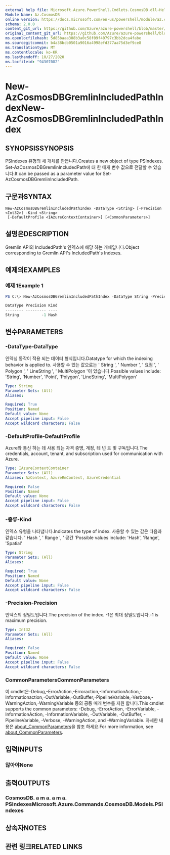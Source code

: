 ```yaml
---
external help file: Microsoft.Azure.PowerShell.Cmdlets.CosmosDB.dll-Help.xml
Module Name: Az.CosmosDB
online version: https://docs.microsoft.com/en-us/powershell/module/az.cosmosdb/new-azcosmosdbgremlinincludedpathindex
schema: 2.0.0
content_git_url: https://github.com/Azure/azure-powershell/blob/master/src/CosmosDB/CosmosDB/help/New-AzCosmosDBGremlinIncludedPathIndex.md
original_content_git_url: https://github.com/Azure/azure-powershell/blob/master/src/CosmosDB/CosmosDB/help/New-AzCosmosDBGremlinIncludedPathIndex.md
ms.openlocfilehash: 5d85baaa308b3a0c58f09f40797c3bb2dca4fabe
ms.sourcegitcommit: b4a38bcb0501a9016a4998efd377aa75d3ef9ce8
ms.translationtype: MT
ms.contentlocale: ko-KR
ms.lasthandoff: 10/27/2020
ms.locfileid: "94307082"
---
```

# <span data-ttu-id="966cb-101">New-AzCosmosDBGremlinIncludedPathIndex</span><span class="sxs-lookup"><span data-stu-id="966cb-101">New-AzCosmosDBGremlinIncludedPathIndex</span></span>

## <span data-ttu-id="966cb-102">SYNOPSIS</span><span class="sxs-lookup"><span data-stu-id="966cb-102">SYNOPSIS</span></span>
<span data-ttu-id="966cb-103">PSIndexes 유형의 새 개체를 만듭니다.</span><span class="sxs-lookup"><span data-stu-id="966cb-103">Creates a new object of type PSIndexes.</span></span> <span data-ttu-id="966cb-104">Set-AzCosmosDBGremlinIncludedPath에 대 한 매개 변수 값으로 전달할 수 있습니다.</span><span class="sxs-lookup"><span data-stu-id="966cb-104">It can be passed as a parameter value for Set-AzCosmosDBGremlinIncludedPath.</span></span>

## <span data-ttu-id="966cb-105">구문과</span><span class="sxs-lookup"><span data-stu-id="966cb-105">SYNTAX</span></span>

```
New-AzCosmosDBGremlinIncludedPathIndex -DataType <String> [-Precision <Int32>] -Kind <String>
 [-DefaultProfile <IAzureContextContainer>] [<CommonParameters>]
```

## <span data-ttu-id="966cb-106">설명은</span><span class="sxs-lookup"><span data-stu-id="966cb-106">DESCRIPTION</span></span>
<span data-ttu-id="966cb-107">Gremlin API의 IncludedPath's 인덱스에 해당 하는 개체입니다.</span><span class="sxs-lookup"><span data-stu-id="966cb-107">Object corresponding to Gremlin API's IncludedPath's Indexes.</span></span>

## <span data-ttu-id="966cb-108">예제의</span><span class="sxs-lookup"><span data-stu-id="966cb-108">EXAMPLES</span></span>

### <span data-ttu-id="966cb-109">예제 1</span><span class="sxs-lookup"><span data-stu-id="966cb-109">Example 1</span></span>
```powershell
PS C:\> New-AzCosmosDBGremlinIncludedPathIndex -DataType String -Precision -1 -Kind Hash

DataType Precision Kind
-------- --------- ----
String          -1 Hash
```

## <span data-ttu-id="966cb-110">변수</span><span class="sxs-lookup"><span data-stu-id="966cb-110">PARAMETERS</span></span>

### <span data-ttu-id="966cb-111">-DataType</span><span class="sxs-lookup"><span data-stu-id="966cb-111">-DataType</span></span>
<span data-ttu-id="966cb-112">인덱싱 동작이 적용 되는 데이터 형식입니다.</span><span class="sxs-lookup"><span data-stu-id="966cb-112">Datatype for which the indexing behavior is applied to.</span></span>
<span data-ttu-id="966cb-113">사용할 수 있는 값으로는 ' String ', ' Number ', ' 요점 ', ' Polygon ', ' LineString ', ' MultiPolygon '이 있습니다.</span><span class="sxs-lookup"><span data-stu-id="966cb-113">Possible values include: 'String', 'Number', 'Point', 'Polygon', 'LineString', 'MultiPolygon'</span></span>

```yaml
Type: String
Parameter Sets: (All)
Aliases:

Required: True
Position: Named
Default value: None
Accept pipeline input: False
Accept wildcard characters: False
```

### <span data-ttu-id="966cb-114">-DefaultProfile</span><span class="sxs-lookup"><span data-stu-id="966cb-114">-DefaultProfile</span></span>
<span data-ttu-id="966cb-115">Azure와 통신 하는 데 사용 되는 자격 증명, 계정, 테 넌 트 및 구독입니다.</span><span class="sxs-lookup"><span data-stu-id="966cb-115">The credentials, account, tenant, and subscription used for communication with Azure.</span></span>

```yaml
Type: IAzureContextContainer
Parameter Sets: (All)
Aliases: AzContext, AzureRmContext, AzureCredential

Required: False
Position: Named
Default value: None
Accept pipeline input: False
Accept wildcard characters: False
```

### <span data-ttu-id="966cb-116">-종류</span><span class="sxs-lookup"><span data-stu-id="966cb-116">-Kind</span></span>
<span data-ttu-id="966cb-117">인덱스 유형을 나타냅니다.</span><span class="sxs-lookup"><span data-stu-id="966cb-117">Indicates the type of index.</span></span>
<span data-ttu-id="966cb-118">사용할 수 있는 값은 다음과 같습니다. ' Hash ', ' Range ', ' 공간 '</span><span class="sxs-lookup"><span data-stu-id="966cb-118">Possible values include: 'Hash', 'Range', 'Spatial'</span></span>

```yaml
Type: String
Parameter Sets: (All)
Aliases:

Required: True
Position: Named
Default value: None
Accept pipeline input: False
Accept wildcard characters: False
```

### <span data-ttu-id="966cb-119">-Precision</span><span class="sxs-lookup"><span data-stu-id="966cb-119">-Precision</span></span>
<span data-ttu-id="966cb-120">인덱스의 정밀도입니다.</span><span class="sxs-lookup"><span data-stu-id="966cb-120">The precision of the index.</span></span>
<span data-ttu-id="966cb-121">-1은 최대 정밀도입니다.</span><span class="sxs-lookup"><span data-stu-id="966cb-121">-1 is maximum precision.</span></span>

```yaml
Type: Int32
Parameter Sets: (All)
Aliases:

Required: False
Position: Named
Default value: None
Accept pipeline input: False
Accept wildcard characters: False
```

### <span data-ttu-id="966cb-122">CommonParameters</span><span class="sxs-lookup"><span data-stu-id="966cb-122">CommonParameters</span></span>
<span data-ttu-id="966cb-123">이 cmdlet은-Debug,-ErrorAction,-Erroraction,-InformationAction,-Informationaction,-OutVariable,-OutBuffer,-PipelineVariable,-Verbose,-WarningAction,-WarningVariable 등의 공통 매개 변수를 지원 합니다.</span><span class="sxs-lookup"><span data-stu-id="966cb-123">This cmdlet supports the common parameters: -Debug, -ErrorAction, -ErrorVariable, -InformationAction, -InformationVariable, -OutVariable, -OutBuffer, -PipelineVariable, -Verbose, -WarningAction, and -WarningVariable.</span></span> <span data-ttu-id="966cb-124">자세한 내용은 [about_CommonParameters](http://go.microsoft.com/fwlink/?LinkID=113216)을 참조 하세요.</span><span class="sxs-lookup"><span data-stu-id="966cb-124">For more information, see [about_CommonParameters](http://go.microsoft.com/fwlink/?LinkID=113216).</span></span>

## <span data-ttu-id="966cb-125">입력</span><span class="sxs-lookup"><span data-stu-id="966cb-125">INPUTS</span></span>

### <span data-ttu-id="966cb-126">않아야</span><span class="sxs-lookup"><span data-stu-id="966cb-126">None</span></span>

## <span data-ttu-id="966cb-127">출력</span><span class="sxs-lookup"><span data-stu-id="966cb-127">OUTPUTS</span></span>

### <span data-ttu-id="966cb-128">CosmosDB. a m a. a m a. PSIndexes</span><span class="sxs-lookup"><span data-stu-id="966cb-128">Microsoft.Azure.Commands.CosmosDB.Models.PSIndexes</span></span>

## <span data-ttu-id="966cb-129">상속자</span><span class="sxs-lookup"><span data-stu-id="966cb-129">NOTES</span></span>

## <span data-ttu-id="966cb-130">관련 링크</span><span class="sxs-lookup"><span data-stu-id="966cb-130">RELATED LINKS</span></span>
